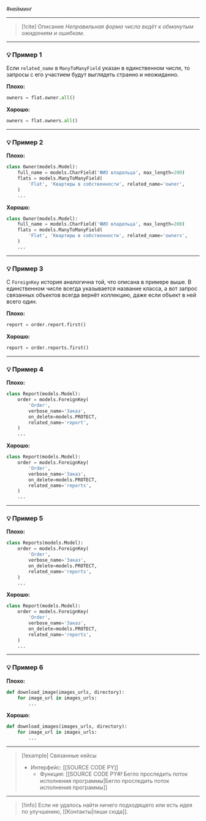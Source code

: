 #нейминг 
***

> [!cite] Описание
>_Неправильная форма числа ведёт к обманутым ожиданиям и ошибкам._

***
### 💡 Пример 1
Если `related_name` в `ManyToManyField` указан в единственном числе, то запросы с его участием будут выглядеть странно и неожиданно.

**Плохо:**
```python
owners = flat.owner.all()
```

**Хорошо:**
```python
owners = flat.owners.all()
```

***
### 💡 Пример 2


**Плохо:**
```python
class Owner(models.Model):
	full_name = models.CharField('ФИО владельца', max_length=200)
	flats = models.ManyToManyField(
		'Flat', 'Квартиры в собственности', related_name='owner',
	)
	...
```

**Хорошо:**
```python
class Owner(models.Model):
	full_name = models.CharField('ФИО владельца', max_length=200)
	flats = models.ManyToManyField(
		'Flat', 'Квартиры в собственности', related_name='owners',
	)
	...
```

***
### 💡 Пример 3
С `ForeignKey` история аналогична той, что описана в примере выше.  В единственном числе всегда указывается название класса, а вот запрос связанных объектов всегда вернёт коллекцию, даже если объект в ней всего один.

**Плохо:**
```python
report = order.report.first()
```

**Хорошо:**
```python
report = order.reports.first()
```

***
### 💡 Пример 4


**Плохо:**
```python
class Report(models.Model):
	order = models.ForeignKey(
		'Order',
		verbose_name='Заказ',
		on_delete=models.PROTECT,
		related_name='report',
	)
	...
```

**Хорошо:**
```python
class Report(models.Model):
	order = models.ForeignKey(
		'Order',
		verbose_name='Заказ',
		on_delete=models.PROTECT,
		related_name='reports',
	)
	...
```

***
### 💡 Пример 5


**Плохо:**
```python
class Reports(models.Model):
	order = models.ForeignKey(
		'Order',
		verbose_name='Заказ',
		on_delete=models.PROTECT,
		related_name='reports',
	)
	...
```

**Хорошо:**
```python
class Report(models.Model):
	order = models.ForeignKey(
		'Order',
		verbose_name='Заказ',
		on_delete=models.PROTECT,
		related_name='reports',
	)
	...
```

***
### 💡 Пример 6


**Плохо:**
```python
def download_image(images_urls, directory):
	for image_url in images_urls:
		...
```

**Хорошо:**
```python
def download_images(images_urls, directory):
	for image_url in images_urls:
		...
```

***

> [!example] Связанные кейсы
>- Интерфейс: [[SOURCE CODE PY]]
>	- Функция: [[SOURCE CODE PY#𝑓 Бегло проследить поток исполнения программы|Бегло проследить поток исполнения программы]]

***

> [!info]
> Если не удалось найти ничего подходящего или есть идея по улучшению, [[Контакты|пиши сюда]].
